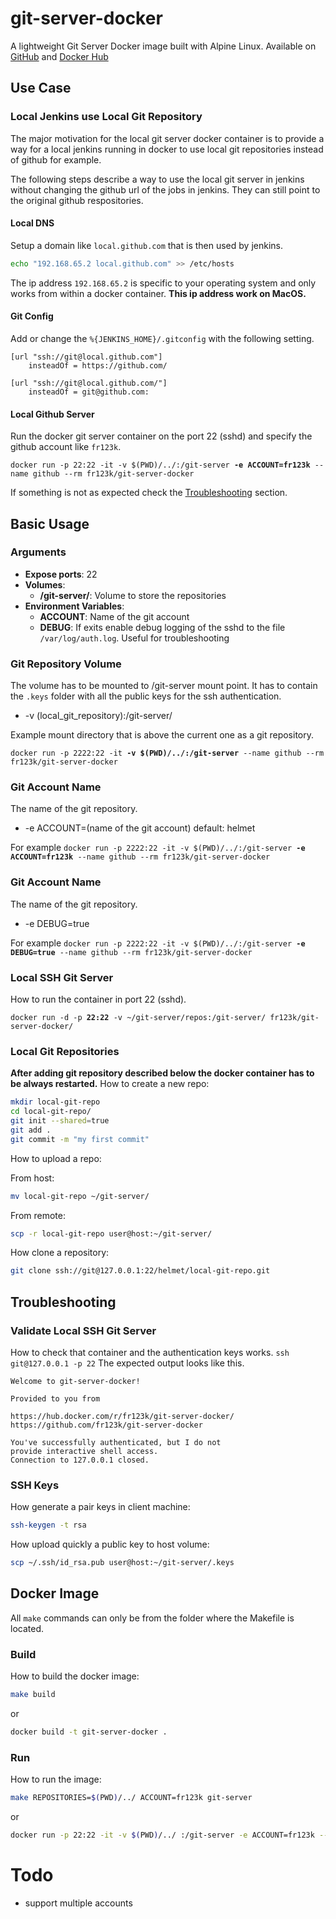 # git-server-docker
A lightweight Git Server Docker image built with Alpine Linux. Available on [GitHub](https://github.com/fr123k/git-server-docker) and [Docker Hub](https://hub.docker.com/r/fr123k/git-server-docker/)

## Use Case

### Local Jenkins use Local Git Repository

The major motivation for the local git server docker container is to provide a way for a local jenkins running in docker to use local git repositories instead of github for example.

The following steps describe a way to use the local git server in jenkins without changing the github url of the jobs in jenkins. They can still point to the original github respositories.

#### Local DNS

Setup a domain like `local.github.com` that is then used by jenkins.

```bash
echo "192.168.65.2 local.github.com" >> /etc/hosts
```

The ip address `192.168.65.2` is specific to your operating system and only works from within a docker container.
**This ip address work on MacOS.**

#### Git Config

Add or change the `%{JENKINS_HOME}/.gitconfig` with the following setting.
```
[url "ssh://git@local.github.com"]
	insteadOf = https://github.com/

[url "ssh://git@local.github.com/"]
	insteadOf = git@github.com:
```

#### Local Github Server

Run the docker git server container on the port 22 (sshd) and specify the github account like `fr123k`.

`docker run -p 22:22 -it -v $(PWD)/../:/git-server `**`-e ACCOUNT=fr123k`**` --name github --rm fr123k/git-server-docker`

If something is not as expected check the [Troubleshooting](#Troubleshooting) section.

## Basic Usage

### Arguments

* **Expose ports**: 22
* **Volumes**:
	* **/git-server/**: Volume to store the repositories
* **Environment Variables**:
	* **ACCOUNT**: Name of the git account
	* **DEBUG**: If exits enable debug logging of the sshd to the file `/var/log/auth.log`. Useful for troubleshooting

### Git Repository Volume

The volume has to be mounted to /git-server mount point.
It has to contain the `.keys` folder with all the public keys
for the ssh authentication.

* -v (local_git_repository):/git-server/

Example mount directory that is above the current one as a git repository.

`docker run -p 2222:22 -it `**`-v $(PWD)/../:/git-server`**` --name github --rm fr123k/git-server-docker`

### Git Account Name

The name of the git repository.
* -e ACCOUNT=(name of the git account) default: helmet

For example
`docker run -p 2222:22 -it -v $(PWD)/../:/git-server `**`-e ACCOUNT=fr123k`**` --name github --rm fr123k/git-server-docker`

### Git Account Name

The name of the git repository.
* -e DEBUG=true

For example
`docker run -p 2222:22 -it -v $(PWD)/../:/git-server `**`-e DEBUG=true`**` --name github --rm fr123k/git-server-docker`

### Local SSH Git Server

How to run the container in port 22 (sshd).

`docker run -d -p `**`22:22`**` -v ~/git-server/repos:/git-server/ fr123k/git-server-docker/`

### Local Git Repositories

**After adding git repository described below the docker container has to be always restarted.**
How to create a new repo:

```bash
mkdir local-git-repo
cd local-git-repo/
git init --shared=true
git add .
git commit -m "my first commit"
```

How to upload a repo:

From host:
```bash
mv local-git-repo ~/git-server/
```
From remote:
```bash
scp -r local-git-repo user@host:~/git-server/
```

How clone a repository:

```bash
git clone ssh://git@127.0.0.1:22/helmet/local-git-repo.git
```

## Troubleshooting

### Validate Local SSH Git Server

How to check that container and the authentication keys works.
`ssh git@127.0.0.1 -p 22`
The expected output looks like this.
```
Welcome to git-server-docker!

Provided to you from

https://hub.docker.com/r/fr123k/git-server-docker/
https://github.com/fr123k/git-server-docker

You've successfully authenticated, but I do not
provide interactive shell access.
Connection to 127.0.0.1 closed.
```

### SSH Keys

How generate a pair keys in client machine:

```bash
ssh-keygen -t rsa
```

How upload quickly a public key to host volume:

```bash
scp ~/.ssh/id_rsa.pub user@host:~/git-server/.keys
```

## Docker Image

All `make` commands can only be from the folder where the Makefile is located.

### Build

How to build the docker image:

```bash
make build
```
or
```bash
docker build -t git-server-docker .
```

### Run

How to run the image:

```bash
make REPOSITORIES=$(PWD)/../ ACCOUNT=fr123k git-server
```
or
```bash
docker run -p 22:22 -it -v $(PWD)/../ :/git-server -e ACCOUNT=fr123k --name github --rm "fr123k/git-server-docker"
```

# Todo

* support multiple accounts
